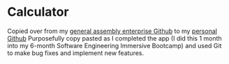 # Calculator

Copied over from my [general assembly enterprise Github](https://git.generalassemb.ly/asher8346) to my [personal Github](https://github.com/asher-schulman) Purposefully copy pasted as I completed the app (I did this 1 month into my 6-month Software Engineering Immersive Bootcamp) and used Git to make bug fixes and implement new features. 
